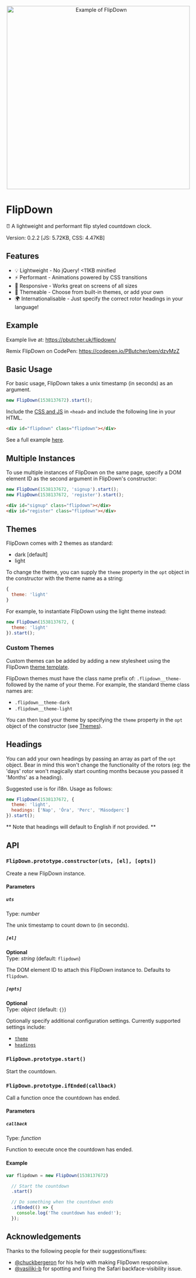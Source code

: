 <span style="text-align:center;display:block;width:100%;"><img src="http://i.imgur.com/UtbIc4S.png" title="Example of FlipDown" style="width: 500px;text-align:center"></span>

# FlipDown

⏰ A lightweight and performant flip styled countdown clock.

Version: 0.2.2 [JS: 5.72KB, CSS: 4.47KB]

## Features

* 💡 Lightweight - No jQuery! <11KB minified
* ⚡ Performant - Animations powered by CSS transitions
* 📱 Responsive - Works great on screens of all sizes
* 🎨 Themeable - Choose from built-in themes, or add your own
* 🌍 Internationalisable - Just specify the correct rotor headings in your language!

## Example

Example live at: https://pbutcher.uk/flipdown/

Remix FlipDown on CodePen: https://codepen.io/PButcher/pen/dzvMzZ

## Basic Usage

For basic usage, FlipDown takes a unix timestamp (in seconds) as an argument.

```javascript
new FlipDown(1538137672).start();
```

Include the [CSS and JS](https://github.com/PButcher/flipdown/tree/master/dist) in `<head>` and include the following line in your HTML.

```html
<div id="flipdown" class="flipdown"></div>
```

See a full example [here](https://github.com/PButcher/flipdown/tree/master/example).

## Multiple Instances

To use multiple instances of FlipDown on the same page, specify a DOM element ID as the second argument in FlipDown's constructor:

```javascript
new FlipDown(1538137672, 'signup').start();
new FlipDown(1538137672, 'register').start();
```
```html
<div id="signup" class="flipdown"></div>
<div id="register" class="flipdown"></div>
```

## Themes

FlipDown comes with 2 themes as standard:
* dark [default]
* light

To change the theme, you can supply the `theme` property in the `opt` object in the constructor with the theme name as a string:

```javascript
{
  theme: 'light'
}
```

For example, to instantiate FlipDown using the light theme instead:

```javascript
new FlipDown(1538137672, {
  theme: 'light'
}).start();
```

### Custom Themes

Custom themes can be added by adding a new stylesheet using the FlipDown [theme template](https://github.com/PButcher/flipdown/blob/master/src/flipdown.css#L3-L34).

FlipDown themes must have the class name prefix of: `.flipdown__theme-` followed by the name of your theme. For example, the standard theme class names are:

* `.flipdown__theme-dark`
* `.flipdown__theme-light`

You can then load your theme by specifying the `theme` property in the `opt` object of the constructor (see [Themes](#Themes)).

## Headings

You can add your own headings by passing an array as part of the `opt` object. Bear in mind this won't change the functionality of the rotors (eg: the 'days' rotor won't magically start counting months because you passed it 'Months' as a heading).

Suggested use is for i18n. Usage as follows:

```javascript
new FlipDown(1538137672, {
  theme: 'light',
  headings: ['Nap', 'Óra', 'Perc', 'Másodperc']
}).start();
```

** Note that headings will default to English if not provided. **

## API

### `FlipDown.prototype.constructor(uts, [el], [opts])`

Create a new FlipDown instance.

#### Parameters

##### `uts`
Type: _number_

The unix timestamp to count down to (in seconds).

##### `[el]`
**Optional**  
Type: _string_ (default: `flipdown`)

The DOM element ID to attach this FlipDown instance to. Defaults to `flipdown`.

##### `[opts]`
**Optional**  
Type: _object_ (default: `{}`)

Optionally specify additional configuration settings. Currently supported settings include:

* [`theme`](#Themes)
* [`headings`](#Headings)

### `FlipDown.prototype.start()`

Start the countdown.

### `FlipDown.prototype.ifEnded(callback)`

Call a function once the countdown has ended.

#### Parameters

##### `callback`
Type: _function_

Function to execute once the countdown has ended.

#### Example

```javascript
var flipdown = new FlipDown(1538137672)

  // Start the countdown
  .start()

  // Do something when the countdown ends
  .ifEnded(() => {
    console.log('The countdown has ended!');
  });
```

## Acknowledgements

Thanks to the following people for their suggestions/fixes:
- [@chuckbergeron](https://github.com/chuckbergeron) for his help with making FlipDown responsive.
- [@vasiliki-b](https://github.com/vasiliki-b) for spotting and fixing the Safari backface-visibility issue.
